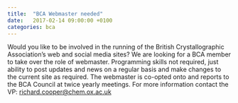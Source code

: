 ```yaml
---
title:  "BCA Webmaster needed"
date:   2017-02-14 09:00:00 +0100
categories: bca 
---
```


Would you like to be involved in the running of the British Crystallographic Association’s web and social media sites? We are looking for a BCA member to take over the role of webmaster. Programming skills not required, just ability to post updates and news on a regular basis and make changes to the current site as required. The webmaster is co-opted onto and reports to the BCA Council at twice yearly meetings. For more information contact the VP: [richard.cooper@chem.ox.ac.uk](mailto:richard.cooper@chem.ox.ac.uk)
